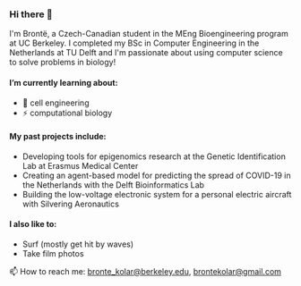 ### Hi there 👋

I'm Brontë, a Czech-Canadian student in the MEng Bioengineering program at UC Berkeley. I completed my BSc in Computer Engineering in the Netherlands at TU Delft and I'm passionate about using computer science to solve problems in biology!

#### I’m currently learning about:
- 🌱 cell engineering
- ⚡ computational biology

#### My past projects include:
- Developing tools for epigenomics research at the Genetic Identification Lab at Erasmus Medical Center
- Creating an agent-based model for predicting the spread of COVID-19 in the Netherlands with the Delft Bioinformatics Lab
- Building the low-voltage electronic system for a personal electric aircraft with Silvering Aeronautics

#### I also like to:
- Surf (mostly get hit by waves)
- Take film photos


📫 How to reach me: bronte_kolar@berkeley.edu, brontekolar@gmail.com

<!--
**b-kolar/b-kolar** is a ✨ _special_ ✨ repository because its `README.md` (this file) appears on your GitHub profile.

Here are some ideas to get you started:


- 🔭 I’m currently working on ...
- 🌱 cell engineering
- I’m currently learning ...
- 👯 I’m looking to collaborate on ...
- 🤔 I’m looking for help with ...
- 💬 Ask me about ...
- 📫 How to reach me: ...
- 😄 Pronouns: ...
- ⚡ Fun fact: ...

✨
-->
